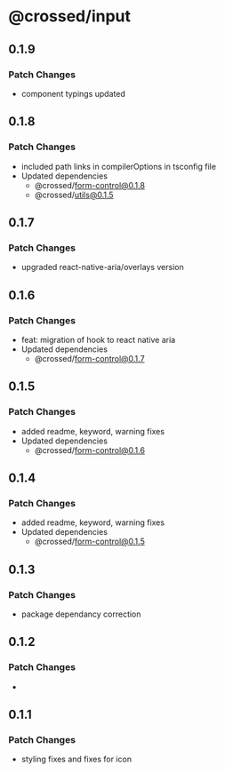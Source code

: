 # @crossed/input

## 0.1.9

### Patch Changes

- component typings updated

## 0.1.8

### Patch Changes

- included path links in compilerOptions in tsconfig file
- Updated dependencies
  - @crossed/form-control@0.1.8
  - @crossed/utils@0.1.5

## 0.1.7

### Patch Changes

- upgraded react-native-aria/overlays version

## 0.1.6

### Patch Changes

- feat: migration of hook to react native aria
- Updated dependencies
  - @crossed/form-control@0.1.7

## 0.1.5

### Patch Changes

- added readme, keyword, warning fixes
- Updated dependencies
  - @crossed/form-control@0.1.6

## 0.1.4

### Patch Changes

- added readme, keyword, warning fixes
- Updated dependencies
  - @crossed/form-control@0.1.5

## 0.1.3

### Patch Changes

- package dependancy correction

## 0.1.2

### Patch Changes

-

## 0.1.1

### Patch Changes

- styling fixes and fixes for icon
